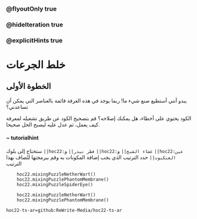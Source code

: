 ### @flyoutOnly true
### @hideIteration true
### @explicitHints true


# خلط الجرعات

## الخطوة الأولى
يبدو أنني أستطيع صنع شيء ما! ربما يوجد في هذه الغرفة قائمة بالعناصر التي يمكن أن تساعدني؟

الكود يحتوي على أخطاء، هل يمكنك إصلاحه؟ قم بتصحيح الكود عن طريق تشغيله لمعرفة كيف يعمل، ثم عدل عليه ليصبح الحل صحيحا.

#### ~ tutorialhint  
ستحتاج إلى بلوك ``||hoc22:فطر نيذر||`` و ``||hoc22:غشاء الشبح||`` و ``||hoc22:عين العنكبوت||``  حدد الترتيب الذي يجب إضافة المكونات به وقم ببرمجتها لتُضاف بهذا الترتيب


```ghost
    hoc22.mixingPuzzleNetherWart()
    hoc22.mixingPuzzlePhantomMembrane()
    hoc22.mixingPuzzleSpiderEye()
```
```template
    hoc22.mixingPuzzleNetherWart()
    hoc22.mixingPuzzlePhantomMembrane()    
```
```package
hoc22-ts-ar=github:ReWrite-Media/hoc22-ts-ar
```